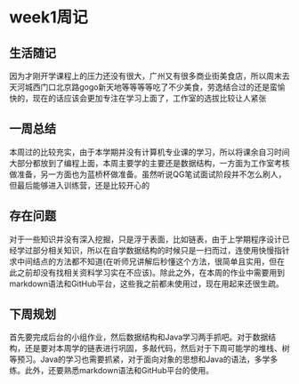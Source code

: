 # week1周记

## 生活随记

因为才刚开学课程上的压力还没有很大，广州又有很多商业街美食店，所以周末去天河城西门口北京路gogo新天地等等等等吃了不少美食，劳逸结合过的还是蛮愉快的，现在的话应该会更加专注在学习上面了，工作室的选拔比较让人紧张

## 一周总结

本周过的比较充实，由于本学期并没有计算机专业课的学习，所以将课余自习时间大部分都放到了编程上面，本周主要学的主要还是数据结构，一方面为工作室考核做准备，另一方面也为蓝桥杯做准备。虽然听说QG笔试面试阶段并不怎么刷人，但最后能够进入训练营，还是比较开心的

## 存在问题

对于一些知识并没有深入挖掘，只是浮于表面，比如链表，由于上学期程序设计已经学过部分相关知识，所以在自学数据结构的时候只是一扫而过，连使用快慢指针求中间结点的方法都不知道(在听师兄讲解后秒懂这个方法，很简单且实用，但在此之前却没有找相关资料学习实在不应该)。除此之外，在本周的作业中需要用到markdown语法和GitHub平台，这些我之前都未使用过，现在用起来还很生疏。

## 下周规划

首先要完成后台的小组作业，然后数据结构和Java学习两手抓吧。对于数据结构，还是要对本周学的链表进行巩固，多敲代码，然后对于下周可能学的堆栈、树等预习。Java的学习也需要抓紧，对于面向对象的思想和Java的语法，多学多练。此外，还要熟悉markdown语法和GitHub平台的使用。